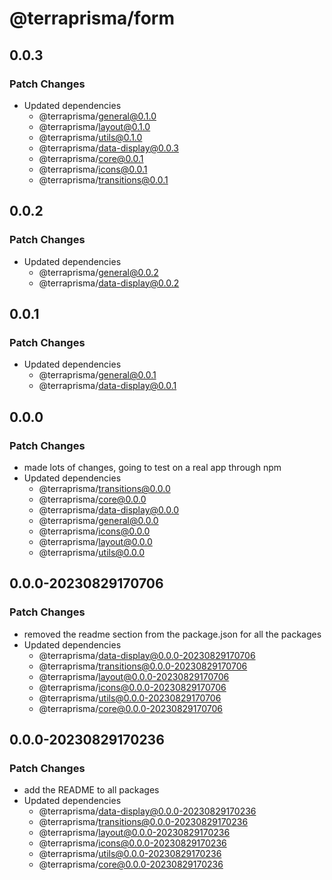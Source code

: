 # @terraprisma/form

## 0.0.3

### Patch Changes

- Updated dependencies
  - @terraprisma/general@0.1.0
  - @terraprisma/layout@0.1.0
  - @terraprisma/utils@0.1.0
  - @terraprisma/data-display@0.0.3
  - @terraprisma/core@0.0.1
  - @terraprisma/icons@0.0.1
  - @terraprisma/transitions@0.0.1

## 0.0.2

### Patch Changes

- Updated dependencies
  - @terraprisma/general@0.0.2
  - @terraprisma/data-display@0.0.2

## 0.0.1

### Patch Changes

- Updated dependencies
  - @terraprisma/general@0.0.1
  - @terraprisma/data-display@0.0.1

## 0.0.0

### Patch Changes

- made lots of changes, going to test on a real app through npm
- Updated dependencies
  - @terraprisma/transitions@0.0.0
  - @terraprisma/core@0.0.0
  - @terraprisma/data-display@0.0.0
  - @terraprisma/general@0.0.0
  - @terraprisma/icons@0.0.0
  - @terraprisma/layout@0.0.0
  - @terraprisma/utils@0.0.0

## 0.0.0-20230829170706

### Patch Changes

- removed the readme section from the package.json for all the packages
- Updated dependencies
  - @terraprisma/data-display@0.0.0-20230829170706
  - @terraprisma/transitions@0.0.0-20230829170706
  - @terraprisma/layout@0.0.0-20230829170706
  - @terraprisma/icons@0.0.0-20230829170706
  - @terraprisma/utils@0.0.0-20230829170706
  - @terraprisma/core@0.0.0-20230829170706

## 0.0.0-20230829170236

### Patch Changes

- add the README to all packages
- Updated dependencies
  - @terraprisma/data-display@0.0.0-20230829170236
  - @terraprisma/transitions@0.0.0-20230829170236
  - @terraprisma/layout@0.0.0-20230829170236
  - @terraprisma/icons@0.0.0-20230829170236
  - @terraprisma/utils@0.0.0-20230829170236
  - @terraprisma/core@0.0.0-20230829170236
